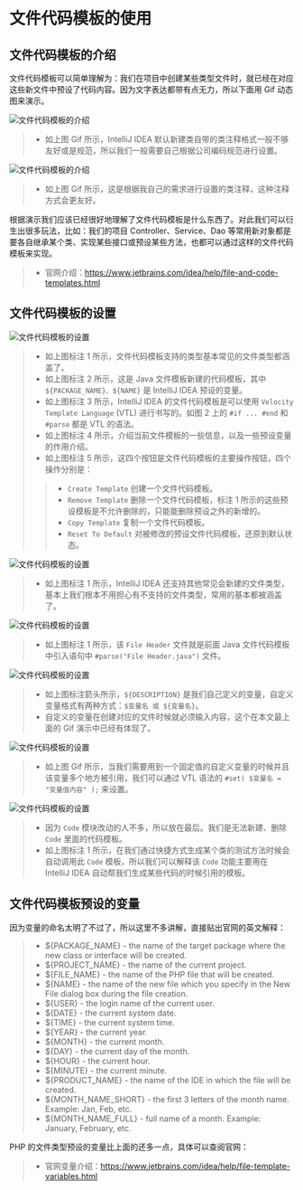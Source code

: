 # 文件代码模板的使用

## 文件代码模板的介绍

文件代码模板可以简单理解为：我们在项目中创建某些类型文件时，就已经在对应这些新文件中预设了代码内容。因为文字表达都带有点无力，所以下面用 Gif 动态图来演示。

![文件代码模板的介绍](images/xviii-a-file-and-code-templates-introduce-1.gif)

> * 如上图 Gif 所示，IntelliJ IDEA 默认新建类自带的类注释格式一般不够友好或是规范，所以我们一般需要自己根据公司编码规范进行设置。

![文件代码模板的介绍](images/xviii-a-file-and-code-templates-introduce-2.gif)

> * 如上图 Gif 所示，这是根据我自己的需求进行设置的类注释，这种注释方式会更友好。

根据演示我们应该已经很好地理解了文件代码模板是什么东西了。对此我们可以衍生出很多玩法，比如：我们的项目 Controller、Service、Dao 等常用新对象都是要各自继承某个类、实现某些接口或预设某些方法，也都可以通过这样的文件代码模板来实现。

> * 官网介绍：<https://www.jetbrains.com/idea/help/file-and-code-templates.html>

## 文件代码模板的设置

![文件代码模板的设置](images/xviii-b-file-and-code-templates-settings-1.jpg)

> * 如上图标注 1 所示，文件代码模板支持的类型基本常见的文件类型都涵盖了。
> * 如上图标注 2 所示，这是 Java 文件模板新建的代码模板，其中 `${PACKAGE_NAME}、${NAME}` 是 IntelliJ IDEA 预设的变量。
> * 如上图标注 3 所示，IntelliJ IDEA 的文件代码模板是可以使用 `Velocity Template Language` (VTL) 进行书写的。如图 2 上的 `#if ... #end` 和 `#parse` 都是 VTL 的语法。
> * 如上图标注 4 所示，介绍当前文件模板的一些信息，以及一些预设变量的作用介绍。
> * 如上图标注 5 所示，这四个按钮是文件代码模板的主要操作按钮，四个操作分别是：
>> * `Create Template` 创建一个文件代码模板。 
>> * `Remove Template` 删除一个文件代码模板，标注 1 所示的这些预设模板是不允许删除的，只能能删除预设之外的新增的。
>> * `Copy Template` 复制一个文件代码模板。 
>> * `Reset To Default` 对被修改的预设文件代码模板，还原到默认状态。

![文件代码模板的设置](images/xviii-b-file-and-code-templates-settings-2.jpg)

> * 如上图标注 1 所示，IntelliJ IDEA 还支持其他常见会新建的文件类型，基本上我们根本不用担心有不支持的文件类型，常用的基本都被涵盖了。

![文件代码模板的设置](images/xviii-b-file-and-code-templates-settings-3.jpg)

> * 如上图标注 1 所示，该 `File Header` 文件就是前面 Java 文件代码模板中引入语句中 `#parse("File Header.java")` 文件。

![文件代码模板的设置](images/xviii-b-file-and-code-templates-settings-4.jpg)

> * 如上图标注箭头所示，`${DESCRIPTION}` 是我们自己定义的变量，自定义变量格式有两种方式：`$变量名 或 ${变量名}`。
> * 自定义的变量在创建对应的文件时候就必须输入内容，这个在本文最上面的 Gif 演示中已经有体现了。

![文件代码模板的设置](images/xviii-b-file-and-code-templates-settings-5.gif)

> * 如上图 Gif 所示，当我们需要用到一个固定值的自定义变量的时候并且该变量多个地方被引用，我们可以通过 VTL 语法的 `#set( $变量名 = "变量值内容" );` 来设置。

![文件代码模板的设置](images/xviii-b-file-and-code-templates-settings-6.jpg)

> * 因为 `Code` 模块改动的人不多，所以放在最后。我们是无法新建、删除 `Code` 里面的代码模板。
> * 如上图标注 1 所示，在我们通过快捷方式生成某个类的测试方法时候会自动调用此 `Code` 模板，所以我们可以解释该 `Code` 功能主要用在 IntelliJ IDEA 自动帮我们生成某些代码的时候引用的模板。

## 文件代码模板预设的变量

因为变量的命名太明了不过了，所以这里不多讲解，直接贴出官网的英文解释：

> * ${PACKAGE_NAME} - the name of the target package where the new class or interface will be created.
> * ${PROJECT_NAME} - the name of the current project.
> * ${FILE_NAME} - the name of the PHP file that will be created.
> * ${NAME} - the name of the new file which you specify in the New File dialog box during the file creation.
> * ${USER} - the login name of the current user.
> * ${DATE} - the current system date.
> * ${TIME} - the current system time.
> * ${YEAR} - the current year.
> * ${MONTH} - the current month.
> * ${DAY} - the current day of the month.
> * ${HOUR} - the current hour.
> * ${MINUTE} - the current minute.
> * ${PRODUCT_NAME} - the name of the IDE in which the file will be created.
> * ${MONTH_NAME_SHORT} - the first 3 letters of the month name. Example: Jan, Feb, etc.
> * ${MONTH_NAME_FULL} - full name of a month. Example: January, February, etc.

PHP 的文件类型预设的变量比上面的还多一点，具体可以查阅官网：

> * 官网变量介绍：<https://www.jetbrains.com/idea/help/file-template-variables.html>
